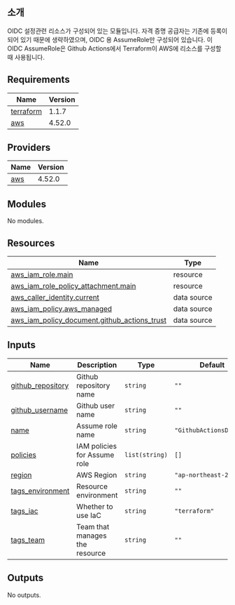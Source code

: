 ## 소개 
OIDC 설정관련 리소스가 구성되어 있는 모듈입니다. 자격 증명 공급자는 기존에 등록이 되어 있기 때문에 생략하였으며, OIDC 용 AssumeRole만 구성되어 있습니다. 이 OIDC AssumeRole은 Github Actions에서 Terraform이 AWS에 리소스를 구성할 때 사용됩니다. 

<!-- BEGINNING OF PRE-COMMIT-TERRAFORM DOCS HOOK -->
## Requirements

| Name | Version |
|------|---------|
| <a name="requirement_terraform"></a> [terraform](#requirement\_terraform) | 1.1.7 |
| <a name="requirement_aws"></a> [aws](#requirement\_aws) | 4.52.0 |

## Providers

| Name | Version |
|------|---------|
| <a name="provider_aws"></a> [aws](#provider\_aws) | 4.52.0 |

## Modules

No modules.

## Resources

| Name | Type |
|------|------|
| [aws_iam_role.main](https://registry.terraform.io/providers/hashicorp/aws/4.52.0/docs/resources/iam_role) | resource |
| [aws_iam_role_policy_attachment.main](https://registry.terraform.io/providers/hashicorp/aws/4.52.0/docs/resources/iam_role_policy_attachment) | resource |
| [aws_caller_identity.current](https://registry.terraform.io/providers/hashicorp/aws/4.52.0/docs/data-sources/caller_identity) | data source |
| [aws_iam_policy.aws_managed](https://registry.terraform.io/providers/hashicorp/aws/4.52.0/docs/data-sources/iam_policy) | data source |
| [aws_iam_policy_document.github_actions_trust](https://registry.terraform.io/providers/hashicorp/aws/4.52.0/docs/data-sources/iam_policy_document) | data source |

## Inputs

| Name | Description | Type | Default | Required |
|------|-------------|------|---------|:--------:|
| <a name="input_github_repository"></a> [github\_repository](#input\_github\_repository) | Github repository name | `string` | `""` | no |
| <a name="input_github_username"></a> [github\_username](#input\_github\_username) | Github user name | `string` | `""` | no |
| <a name="input_name"></a> [name](#input\_name) | Assume role name | `string` | `"GithubActionsDeploy"` | no |
| <a name="input_policies"></a> [policies](#input\_policies) | IAM policies for Assume role | `list(string)` | `[]` | no |
| <a name="input_region"></a> [region](#input\_region) | AWS Region | `string` | `"ap-northeast-2"` | no |
| <a name="input_tags_environment"></a> [tags\_environment](#input\_tags\_environment) | Resource environment | `string` | `""` | no |
| <a name="input_tags_iac"></a> [tags\_iac](#input\_tags\_iac) | Whether to use IaC | `string` | `"terraform"` | no |
| <a name="input_tags_team"></a> [tags\_team](#input\_tags\_team) | Team that manages the resource | `string` | `""` | no |

## Outputs

No outputs.
<!-- END OF PRE-COMMIT-TERRAFORM DOCS HOOK -->
